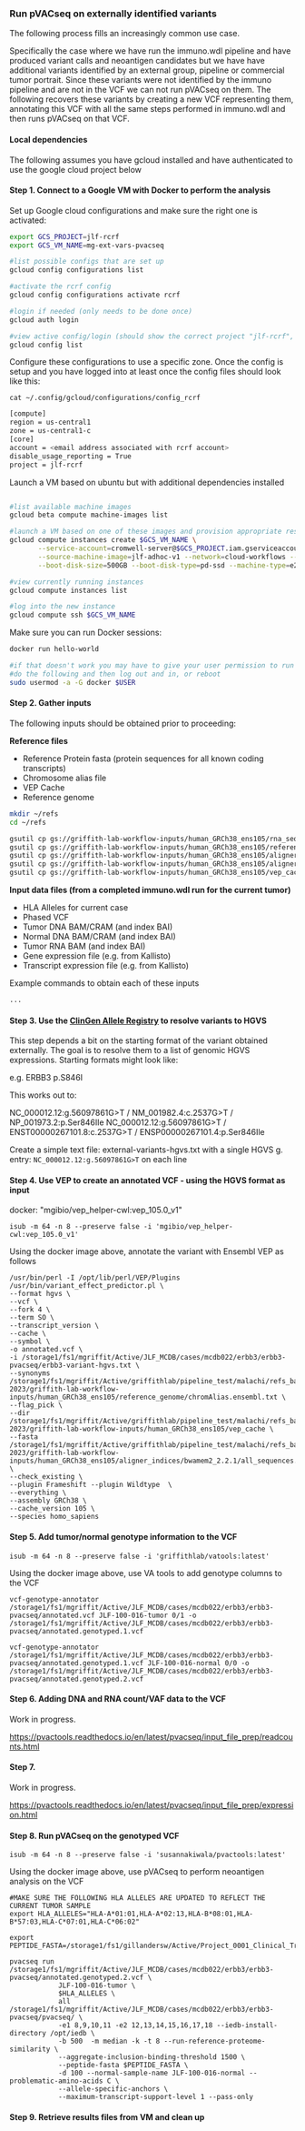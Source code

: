 ### Run pVACseq on externally identified variants

The following process fills an increasingly common use case. 

Specifically the case where we have run the immuno.wdl pipeline and have produced variant calls and neoantigen candidates but we have have additional variants identified by an external group, pipeline or commercial tumor portrait. Since these variants were not identified by the immuno pipeline and are not in the VCF we can not run pVACseq on them.  The following recovers these variants by creating a new VCF representing them, annotating this VCF with all the same steps performed in immuno.wdl and then runs pVACseq on that VCF.

#### Local dependencies

The following assumes you have gcloud installed and have authenticated to use the google cloud project below

#### Step 1. Connect to a Google VM with Docker to perform the analysis

Set up Google cloud configurations and make sure the right one is activated:

```bash
export GCS_PROJECT=jlf-rcrf
export GCS_VM_NAME=mg-ext-vars-pvacseq

#list possible configs that are set up
gcloud config configurations list

#activate the rcrf config
gcloud config configurations activate rcrf

#login if needed (only needs to be done once)
gcloud auth login 

#view active config/login (should show the correct project "jlf-rcrf", zone, and email address)
gcloud config list
```

Configure these configurations to use a specific zone. Once the config is setup and you have logged into at least once the config files should look like this:

`cat ~/.config/gcloud/configurations/config_rcrf`

```bash
[compute]
region = us-central1
zone = us-central1-c
[core]
account = <email address associated with rcrf account>
disable_usage_reporting = True
project = jlf-rcrf
```

Launch a VM based on ubuntu but with additional dependencies installed

```bash

#list available machine images
gcloud beta compute machine-images list

#launch a VM based on one of these images and provision appropriate resources (machine type and disk)
gcloud compute instances create $GCS_VM_NAME \
       --service-account=cromwell-server@$GCS_PROJECT.iam.gserviceaccount.com \
       --source-machine-image=jlf-adhoc-v1 --network=cloud-workflows --subnet=cloud-workflows-default \
       --boot-disk-size=500GB --boot-disk-type=pd-ssd --machine-type=e2-standard-8

#view currently running instances
gcloud compute instances list 

#log into the new instance
gcloud compute ssh $GCS_VM_NAME

```

Make sure you can run Docker sessions:

```bash
docker run hello-world

#if that doesn't work you may have to give your user permission to run docker first
#do the following and then log out and in, or reboot
sudo usermod -a -G docker $USER

```

#### Step 2. Gather inputs

The following inputs should be obtained prior to proceeding:

**Reference files**
- Reference Protein fasta (protein sequences for all known coding transcripts)
- Chromosome alias file
- VEP Cache
- Reference genome

```bash
mkdir ~/refs
cd ~/refs

gsutil cp gs://griffith-lab-workflow-inputs/human_GRCh38_ens105/rna_seq_annotation/Homo_sapiens.GRCh38.pep.all.fa.gz .
gsutil cp gs://griffith-lab-workflow-inputs/human_GRCh38_ens105/reference_genome/chromAlias.ensembl.txt .
gsutil cp gs://griffith-lab-workflow-inputs/human_GRCh38_ens105/aligner_indices/bwamem2_2.2.1/all_sequences.fa .
gsutil cp gs://griffith-lab-workflow-inputs/human_GRCh38_ens105/aligner_indices/bwamem2_2.2.1/all_sequences.fa.fai .
gsutil cp gs://griffith-lab-workflow-inputs/human_GRCh38_ens105/vep_cache.zip .

```


**Input data files (from a completed immuno.wdl run for the current tumor)**
- HLA Alleles for current case
- Phased VCF
- Tumor DNA BAM/CRAM (and index BAI)
- Normal DNA BAM/CRAM (and index BAI)
- Tumor RNA BAM (and index BAI)
- Gene expression file (e.g. from Kallisto)
- Transcript expression file (e.g. from Kallisto)

Example commands to obtain each of these inputs
```bash
...

```


#### Step 3. Use the [ClinGen Allele Registry](https://reg.clinicalgenome.org/redmine/projects/registry/genboree_registry/landing) to resolve variants to HGVS

This step depends a bit on the starting format of the variant obtained externally.  The goal is to resolve them to a list of genomic HGVS expressions. Starting formats might look like:

e.g. ERBB3 p.S846I

This works out to:

NC_000012.12:g.56097861G>T / NM_001982.4:c.2537G>T / NP_001973.2:p.Ser846Ile
NC_000012.12:g.56097861G>T / ENST00000267101.8:c.2537G>T / ENSP00000267101.4:p.Ser846Ile 

Create a simple text file: external-variants-hgvs.txt with a single HGVS g. entry: `NC_000012.12:g.56097861G>T` on each line

#### Step 4. Use VEP to create an annotated VCF - using the HGVS format as input

docker: "mgibio/vep_helper-cwl:vep_105.0_v1"

`isub -m 64 -n 8 --preserve false -i 'mgibio/vep_helper-cwl:vep_105.0_v1'`

Using the docker image above, annotate the variant with Ensembl VEP as follows

```
/usr/bin/perl -I /opt/lib/perl/VEP/Plugins /usr/bin/variant_effect_predictor.pl \
--format hgvs \
--vcf \
--fork 4 \
--term SO \
--transcript_version \
--cache \
--symbol \
-o annotated.vcf \
-i /storage1/fs1/mgriffit/Active/JLF_MCDB/cases/mcdb022/erbb3/erbb3-pvacseq/erbb3-variant-hgvs.txt \
--synonyms /storage1/fs1/mgriffit/Active/griffithlab/pipeline_test/malachi/refs_backup/May-2023/griffith-lab-workflow-inputs/human_GRCh38_ens105/reference_genome/chromAlias.ensembl.txt \
--flag_pick \
--dir /storage1/fs1/mgriffit/Active/griffithlab/pipeline_test/malachi/refs_backup/May-2023/griffith-lab-workflow-inputs/human_GRCh38_ens105/vep_cache \
--fasta /storage1/fs1/mgriffit/Active/griffithlab/pipeline_test/malachi/refs_backup/May-2023/griffith-lab-workflow-inputs/human_GRCh38_ens105/aligner_indices/bwamem2_2.2.1/all_sequences.fa \
--check_existing \
--plugin Frameshift --plugin Wildtype  \
--everything \
--assembly GRCh38 \
--cache_version 105 \
--species homo_sapiens
```

#### Step 5. Add tumor/normal genotype information to the VCF

`isub -m 64 -n 8 --preserve false -i 'griffithlab/vatools:latest'`

Using the docker image above, use VA tools to add genotype columns to the VCF

```
vcf-genotype-annotator /storage1/fs1/mgriffit/Active/JLF_MCDB/cases/mcdb022/erbb3/erbb3-pvacseq/annotated.vcf JLF-100-016-tumor 0/1 -o /storage1/fs1/mgriffit/Active/JLF_MCDB/cases/mcdb022/erbb3/erbb3-pvacseq/annotated.genotyped.1.vcf

vcf-genotype-annotator /storage1/fs1/mgriffit/Active/JLF_MCDB/cases/mcdb022/erbb3/erbb3-pvacseq/annotated.genotyped.1.vcf JLF-100-016-normal 0/0 -o /storage1/fs1/mgriffit/Active/JLF_MCDB/cases/mcdb022/erbb3/erbb3-pvacseq/annotated.genotyped.2.vcf
```

#### Step 6. Adding DNA and RNA count/VAF data to the VCF

Work in progress. 

https://pvactools.readthedocs.io/en/latest/pvacseq/input_file_prep/readcounts.html


#### Step 7.

Work in progress.

https://pvactools.readthedocs.io/en/latest/pvacseq/input_file_prep/expression.html


#### Step 8. Run pVACseq on the genotyped VCF

`isub -m 64 -n 8 --preserve false -i 'susannakiwala/pvactools:latest'`

Using the docker image above, use pVACseq to perform neoantigen analysis on the VCF

```
#MAKE SURE THE FOLLOWING HLA ALLELES ARE UPDATED TO REFLECT THE CURRENT TUMOR SAMPLE
export HLA_ALLELES="HLA-A*01:01,HLA-A*02:13,HLA-B*08:01,HLA-B*57:03,HLA-C*07:01,HLA-C*06:02"

export PEPTIDE_FASTA=/storage1/fs1/gillandersw/Active/Project_0001_Clinical_Trials/annotation_files_for_review/Homo_sapiens.GRCh38.pep.all.fa.gz

pvacseq run /storage1/fs1/mgriffit/Active/JLF_MCDB/cases/mcdb022/erbb3/erbb3-pvacseq/annotated.genotyped.2.vcf \
            JLF-100-016-tumor \
            $HLA_ALLELES \
            all /storage1/fs1/mgriffit/Active/JLF_MCDB/cases/mcdb022/erbb3/erbb3-pvacseq/pvacseq/ \
            -e1 8,9,10,11 -e2 12,13,14,15,16,17,18 --iedb-install-directory /opt/iedb \
            -b 500  -m median -k -t 8 --run-reference-proteome-similarity \
            --aggregate-inclusion-binding-threshold 1500 \
            --peptide-fasta $PEPTIDE_FASTA \
            -d 100 --normal-sample-name JLF-100-016-normal --problematic-amino-acids C \
            --allele-specific-anchors \
            --maximum-transcript-support-level 1 --pass-only 

```


#### Step 9. Retrieve results files from VM and clean up



